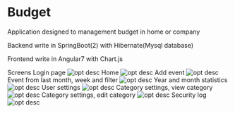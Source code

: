 # Budget
Application designed to management budget in home or company

Backend write in SpringBoot(2) with Hibernate(Mysql database)

Frontend write in Angular7 with Chart.js

Screens
Login page
![opt desc](https://i.imgur.com/dh3irwF.png)
Home
![opt desc](https://i.imgur.com/5jLB8fy.png)
Add event 
![opt desc](https://i.imgur.com/iNw8WSo.png)
Event from last month, week and filter
![opt desc](https://i.imgur.com/eFkrG0j.png)
Year and month statistics
![opt desc](https://i.imgur.com/RcW3ozW.png)
User settings
![opt desc](https://i.imgur.com/21f9L7t.png)
Category settings, view category
![opt desc](https://i.imgur.com/iLViqwQ.png)
Category settings, edit category
![opt desc](https://i.imgur.com/52WuMu8.png)
Security log
![opt desc](https://i.imgur.com/dTUqkGP.png)
